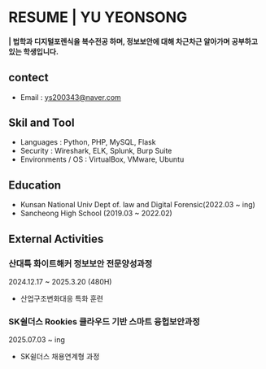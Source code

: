 # RESUME | YU YEONSONG
#### | 법학과 디지털포렌식을 복수전공 하며, 정보보안에 대해 차근차근 알아가며 공부하고 있는 학생입니다.

## contect
- Email : ys200343@naver.com

## Skil and Tool
- Languages : Python, PHP, MySQL, Flask
- Security : Wireshark, ELK, Splunk, Burp Suite
- Environments / OS : VirtualBox, VMware, Ubuntu

## Education
- Kunsan National Univ Dept of. law and Digital Forensic(2022.03 ~ ing)
- Sancheong High School (2019.03 ~ 2022.02)

## External Activities
### 산대특 화이트해커 정보보안 전문양성과정
2024.12.17 ~ 2025.3.20 (480H)
- 산업구조변화대응 특화 훈련

### SK쉴더스 Rookies 클라우드 기반 스마트 융헙보안과정
2025.07.03 ~ ing
- SK쉴더스 채용연계형 과정
